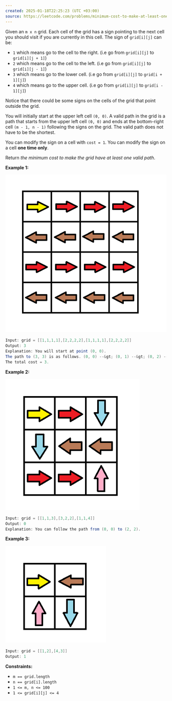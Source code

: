 ```yaml
---
created: 2025-01-18T22:25:23 (UTC +03:00)
source: https://leetcode.com/problems/minimum-cost-to-make-at-least-one-valid-path-in-a-grid/description/?envType=daily-question&envId=2025-01-18
---
```

Given an `m x n` grid. Each cell of the grid has a sign pointing to the next cell you should visit if you are currently in this cell. The sign of `grid[i][j]` can be:

-   `1` which means go to the cell to the right. (i.e go from `grid[i][j]` to `grid[i][j + 1]`)
-   `2` which means go to the cell to the left. (i.e go from `grid[i][j]` to `grid[i][j - 1]`)
-   `3` which means go to the lower cell. (i.e go from `grid[i][j]` to `grid[i + 1][j]`)
-   `4` which means go to the upper cell. (i.e go from `grid[i][j]` to `grid[i - 1][j]`)

Notice that there could be some signs on the cells of the grid that point outside the grid.

You will initially start at the upper left cell `(0, 0)`. A valid path in the grid is a path that starts from the upper left cell `(0, 0)` and ends at the bottom-right cell `(m - 1, n - 1)` following the signs on the grid. The valid path does not have to be the shortest.

You can modify the sign on a cell with `cost = 1`. You can modify the sign on a cell **one time only**.

Return _the minimum cost to make the grid have at least one valid path_.


**Example 1:**

![img.png](img.png)

``` Java
Input: grid = [[1,1,1,1],[2,2,2,2],[1,1,1,1],[2,2,2,2]]
Output: 3
Explanation: You will start at point (0, 0).
The path to (3, 3) is as follows. (0, 0) --&gt; (0, 1) --&gt; (0, 2) --&gt; (0, 3) change the arrow to down with cost = 1 --&gt; (1, 3) --&gt; (1, 2) --&gt; (1, 1) --&gt; (1, 0) change the arrow to down with cost = 1 --&gt; (2, 0) --&gt; (2, 1) --&gt; (2, 2) --&gt; (2, 3) change the arrow to down with cost = 1 --&gt; (3, 3)
The total cost = 3.
```


**Example 2:**

![img_1.png](img_1.png)

``` Java
Input: grid = [[1,1,3],[3,2,2],[1,1,4]]
Output: 0
Explanation: You can follow the path from (0, 0) to (2, 2).
```


**Example 3:**

![img_2.png](img_2.png)

``` Java
Input: grid = [[1,2],[4,3]]
Output: 1
```

**Constraints:**

-   `m == grid.length`
-   `n == grid[i].length`
-   `1 <= m, n <= 100`
-   `1 <= grid[i][j] <= 4`

